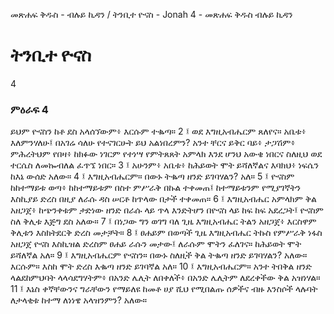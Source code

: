 ﻿
መጽሐፍ ቅዱስ - ብሉይ ኪዳን / ትንቢተ ዮናስ - Jonah 4 - መጽሐፍ ቅዱስ ብሉይ ኪዳን
# ትንቢተ ዮናስ
4
### ምዕራፍ 4
ይህም ዮናስን ከቶ ደስ አላሰኘውም፥ እርሱም ተቈጣ።
2 ፤ ወደ እግዚአብሔርም ጸለየና። አቤቱ፥ እለምንሃለሁ፤ በአገሬ ሳለሁ የተናገርሁት ይህ አልነበረምን? አንተ ቸርና ይቅር ባይ፥ ታጋሽም፥ ምሕረትህም የበዛ፥ ከክፉው ነገርም የተነሣ የምትጸጸት አምላክ እንደ ሆንህ አውቄ ነበርና ስለዚህ ወደ ተርሴስ ለመኰብለል ፈጥኜ ነበር።
3 ፤ አሁንም፥ አቤቱ፥ ከሕይወት ሞት ይሻለኛልና እባክህ፥ ነፍሴን ከእኔ ውሰድ አለው።
4 ፤ እግዚአብሔርም። በውኑ ትቈጣ ዘንድ ይገባሃልን? አለ።
5 ፤ ዮናስም ከከተማይቱ ወጣ፥ ከከተማይቱም በስተ ምሥራቅ በኩል ተቀመጠ፤ ከተማይቱንም የሚያገኛትን እስኪያይ ድረስ በዚያ ለራሱ ዳስ ሠርቶ ከጥላው በታች ተቀመጠ።
6 ፤ እግዚአብሔር አምላክም ቅል አዘጋጀ፥ ከጭንቀቱም ታድነው ዘንድ በራሱ ላይ ጥላ እንድትሆን በዮናስ ላይ ከፍ ከፍ አደረጋት፤ ዮናስም ስለ ቅሊቱ እጅግ ደስ አለው።
7 ፤ በነጋው ግን ወገግ ባለ ጊዜ እግዚአብሔር ትልን አዘጋጀ፥ እርስዋም ቅሊቱን እስክትደርቅ ድረስ መታቻት።
8 ፤ ፀሐይም በወጣች ጊዜ እግዚአብሔር ትኩስ የምሥራቅ ነፋስ አዘጋጀ ዮናስ እስኪዝል ድረስም ፀሐይ ራሱን መታው፤ ለራሱም ሞትን ፈለገና። ከሕይወት ሞት ይሻለኛል አለ።
9 ፤ እግዚአብሔርም ዮናስን። በውኑ ስለዚች ቅል ትቈጣ ዘንድ ይገባሃልን? አለው። እርሱም። እስከ ሞት ድረስ እቈጣ ዘንድ ይገባኛል አለ።
10 ፤ እግዚአብሔርም። አንተ ትበቅል ዘንድ ላልደከምህባት ላላሳደግሃትም፥ በአንድ ሌሊት ለበቀለች፥ በአንድ ሌሊትም ለደረቀችው ቅል አዝነሃል።
11 ፤ እኔስ ቀኛቸውንና ግራቸውን የማይለዩ ከመቶ ሀያ ሺህ የሚበልጡ ሰዎችና ብዙ እንስሶች ላሉባት ለታላቂቱ ከተማ ለነነዌ አላዝንምን? አለው።
